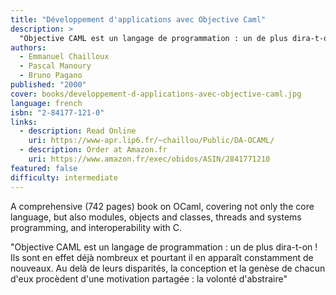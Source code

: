 ```yaml
---
title: "Développement d'applications avec Objective Caml"
description: >
  "Objective CAML est un langage de programmation : un de plus dira-t-on ! Ils sont en effet déjà nombreux et pourtant il en apparaît constamment de nouveaux. Au delà de leurs disparités, la conception et la genèse de chacun d'eux procèdent d'une motivation partagée : la volonté d'abstraire"
authors:
  - Emmanuel Chailloux
  - Pascal Manoury
  - Bruno Pagano
published: "2000"
cover: books/developpement-d-applications-avec-objective-caml.jpg
language: french
isbn: "2-84177-121-0"
links:
  - description: Read Online
    uri: https://www-apr.lip6.fr/~chaillou/Public/DA-OCAML/
  - description: Order at Amazon.fr
    uri: https://www.amazon.fr/exec/obidos/ASIN/2841771210
featured: false
difficulty: intermediate
---
```


A comprehensive (742 pages) book on OCaml, covering not only the core
language, but also modules, objects and classes, threads and systems
programming, and interoperability with C.

"Objective CAML est un langage de programmation : un de plus dira-t-on ! Ils sont en effet déjà nombreux et pourtant il en apparaît constamment de nouveaux. Au delà de leurs disparités, la conception et la genèse de chacun d'eux procèdent d'une motivation partagée : la volonté d'abstraire"
